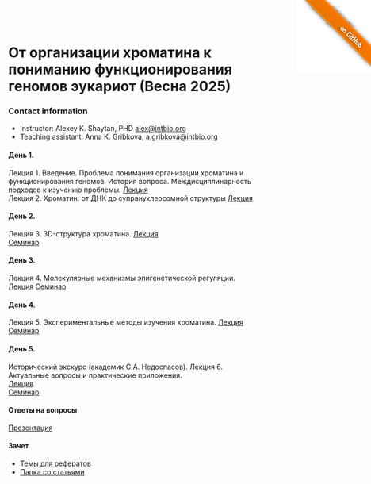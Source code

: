 <a href="https://github.com/intbio/chrom_2025/blob/main/index.md"><img style="position: absolute; top: 0; right: 0; border: 0;" src="gitimg.png" alt="To GitHub"></a>
# От организации хроматина к пониманию функционирования геномов эукариот (Весна 2025)

### Contact information
- Instructor: Alexey K. Shaytan, PHD alex@intbio.org
- Teaching assistant: Anna K. Gribkova, a.gribkova@intbio.org 

#### День 1. 
Лекция 1. Введение. Проблема понимания организации хроматина и функционирования геномов. История вопроса. Междисциплинарность подходов к изучению проблемы.
[Лекция](slides/1Lecture1_Intro_new.pdf)  
Лекция 2. Хроматин: от ДНК до супрануклеосомной структуры
[Лекция](slides/3Lecture2_Chromatin_new.pdf) 

#### День 2. 
Лекция 3. 3D-структура хроматина. 
[Лекция](slides/4-5Lecture3_3D_and_Epigenetics.pdf)  
[Семинар](https://docs.google.com/presentation/d/1V4Hjo7pQuXwXuTRNGFREk2jlc_GXlvonYyP7LjB1qZo/edit?usp=drive_link)


#### День 3. 
Лекция 4. Молекулярные механизмы эпигенетической регуляции.
[Лекция](slides/4-5Lecture3_3D_and_Epigenetics.pdf) 
[Семинар](https://docs.google.com/presentation/d/17dtTOsecF7vjAJzu33mwhS5_REbqeD7dvtzvchDN5p4/edit?usp=drive_link)


#### День 4.  
Лекция 5. Экспериментальные методы изучения хроматина.
[Лекция](slides/6Lecture4_Experimental_epigenomics.pdf) 
[Семинар](https://docs.google.com/presentation/d/1IXQWTJ9pl9rAXCZZqdzvwgPW1HTnZL3rh6-T9nhDx_w/edit?usp=drive_link) 

<!---
#### День 5. Экспериментальная эпигеномика
 
[Семинар](https://docs.google.com/presentation/d/1ZOiD6E1xokh0Bbu730JUYj7MwAv6binuyzceU7cvn0g/edit?usp=sharing)
--->

#### День 5. 
Исторический экскурс (академик С.А. Недоспасов). 
Лекция 6. Актуальные вопросы и практические приложения.  
[Лекция](slides/7Lecture6_Advanced_topics.pdf)  
[Семинар](https://docs.google.com/presentation/d/146BUyYFfyRosMwYe37L8SfqReJNcJiNHnmiJInV4Yrg/edit?usp=sharing)

#### Ответы на вопросы
[Презентация](https://docs.google.com/presentation/d/1IhCjqGYbSR8x5BLQgXGSyBPb8V48I2nKEXX4Mgw14Oo/edit?usp=sharing)  


#### Зачет
- [Темы для рефератов](https://docs.google.com/document/d/1ztJtFxGLdJS_T3wqNKGaLk0DuVyhWBLSSNaUYAShHxo/edit?usp=sharing)
- [Папка со статьями](https://drive.google.com/drive/folders/1tPwEpwCvWKmxmsda1KGcQYidiQaa7tpK?usp=sharing)

